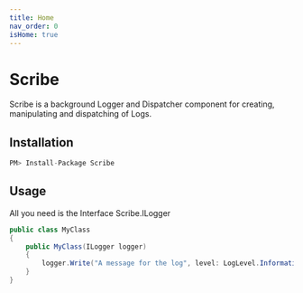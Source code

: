 ```yaml
---
title: Home
nav_order: 0
isHome: true
---
```


Scribe
===================

Scribe is a background Logger and Dispatcher component for creating, manipulating and dispatching of Logs.

## Installation
```csharp
PM> Install-Package Scribe
```

## Usage
All you need is the Interface Scribe.ILogger
```csharp
public class MyClass
{
    public MyClass(ILogger logger)
    {
        logger.Write("A message for the log", level: LogLevel.Information);
    }
}
```
